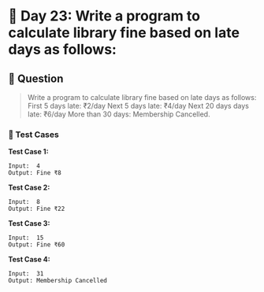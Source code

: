 # 📅 Day 23: Write a program to calculate library fine based on late days as follows: 

## 📝 Question

> Write a program to calculate library fine based on late days as follows: 
First 5 days late: ₹2/day 
Next 5 days late: ₹4/day 
Next 20 days days late: ₹6/day 
More than 30 days: Membership Cancelled.

### 🧪 Test Cases

**Test Case 1:**
```
Input:  4
Output: Fine ₹8
```
**Test Case 2:**
```
Input:  8
Output: Fine ₹22
```
**Test Case 3:**
```
Input:  15
Output: Fine ₹60
```
**Test Case 4:**
```
Input:  31
Output: Membership Cancelled
```

